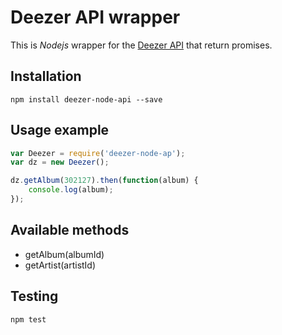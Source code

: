 # Deezer API wrapper

This is *Nodejs* wrapper for the [Deezer API](http://developers.deezer.com/api) that return promises.

## Installation
    npm install deezer-node-api --save

## Usage example
``` JavaScript
var Deezer = require('deezer-node-ap');
var dz = new Deezer();

dz.getAlbum(302127).then(function(album) {
    console.log(album);
});
```

## Available methods
* getAlbum(albumId)
* getArtist(artistId)

## Testing
    npm test
